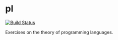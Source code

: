 # pl

[![Build Status](https://travis-ci.org/demianlessa/pl.svg?branch=master)](https://travis-ci.org/demianlessa/pl)

Exercises on the theory of programming languages.
